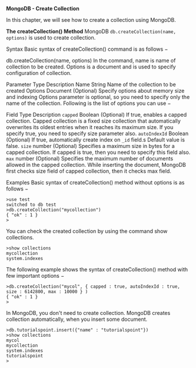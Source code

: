 **MongoDB - Create Collection**

In this chapter, we will see how to create a collection using MongoDB.

**The createCollection() Method**
MongoDB `db.createCollection(name, options)` is used to create collection.

Syntax
Basic syntax of createCollection() command is as follows −

db.createCollection(name, options)
In the command, name is name of collection to be created. Options is a document and is used to specify configuration of collection.

Parameter	Type	Description
Name	String	Name of the collection to be created
Options	Document	(Optional) Specify options about memory size and indexing
Options parameter is optional, so you need to specify only the name of the collection. Following is the list of options you can use −

Field	Type	Description
`capped`	    Boolean	(Optional) If true, enables a capped collection. Capped collection is a fixed size collection that automatically overwrites its oldest entries when it reaches its maximum size. If you specify true, you need to specify size parameter also.
`autoIndexId`	Boolean	(Optional) If true, automatically create index on `_id` field.s Default value is false.
`size`	      number	(Optional) Specifies a maximum size in bytes for a capped collection. If capped is true, then you need to specify this field also.
`max`	        number	(Optional) Specifies the maximum number of documents allowed in the capped collection.
While inserting the document, MongoDB first checks size field of capped collection, then it checks max field.

Examples
Basic syntax of createCollection() method without options is as follows −
```
>use test
switched to db test
>db.createCollection("mycollection")
{ "ok" : 1 }
>
```
You can check the created collection by using the command show collections.
```
>show collections
mycollection
system.indexes
```
The following example shows the syntax of createCollection() method with few important options −
```
>db.createCollection("mycol", { capped : true, autoIndexId : true, size : 6142800, max : 10000 } )
{ "ok" : 1 }
>
```
In MongoDB, you don't need to create collection. MongoDB creates collection automatically, when you insert some document.
```
>db.tutorialspoint.insert({"name" : "tutorialspoint"})
>show collections
mycol
mycollection
system.indexes
tutorialspoint
>
```
